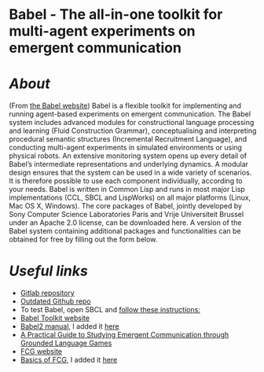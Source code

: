 Babel - The all-in-one toolkit for multi-agent experiments on emergent communication
======

# _About_

 (From [the Babel website](https://emergent-languages.org/))
Babel is a flexible toolkit for implementing and running agent-based experiments on emergent communication. The Babel system includes advanced modules for constructional language processing and learning (Fluid Construction Grammar), conceptualising and interpreting procedural semantic structures (Incremental Recruitment Language), and conducting multi-agent experiments in simulated environments or using physical robots.
An extensive monitoring system opens up every detail of Babel’s intermediate representations and underlying dynamics. A modular design ensures that the system can be used in a wide variety of scenarios. It is therefore possible to use each component individually, according to your needs.
Babel is written in Common Lisp and runs in most major Lisp implementations (CCL, SBCL and LispWorks) on all major platforms (Linux, Mac OS X, Windows).
The core packages of Babel, jointly developed by Sony Computer Science Laboratories Paris and Vrije Universiteit Brussel under an Apache 2.0 license, can be downloaded here. A version of the Babel system containing additional packages and functionalities can be obtained for free by filling out the form below.


# _Useful links_

* [Gitlab repository](https://gitlab.ai.vub.ac.be/ehai/babel-core)
* [Outdated Github repo](https://github.com/dwarfmaster/Babel2)
* To test Babel, open SBCL and [follow these instructions:](https://github.com/martinodb/babel-core/blob/master/test-babel-installation.lisp)
* [Babel Toolkit website](https://emergent-languages.org/)
 * [Babel2 manual](https://emergent-languages.org/assets/pdfs/Babel2_Manual.pdf), I added it [here](https://github.com/martinodb/babel-core/blob/martinodb-main/Babel2_Manual.pdf)
 * [A Practical Guide to Studying Emergent Communication through Grounded Language Games](https://emergent-languages.org/assets/pdfs/babel-toolkit.pdf)
* [FCG website](https://www.fcg-net.org)
 * [Basics of FCG](https://www.fcg-net.org/wp-content/uploads/papers/basics-of-fcg.pdf), I added it [here](https://github.com/martinodb/babel-core/blob/martinodb-main/basics-of-fcg.pdf)

